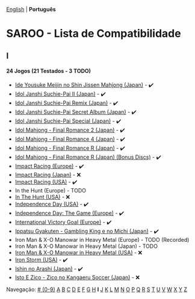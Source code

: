 [English](../en-us/I.md) | **Português**

# SAROO - Lista de Compatibilidade

## I

#### 24 Jogos (21 Testados - 3 TODO)

- [Ide Yousuke Meijin no Shin Jissen Mahjong (Japan)](../../../Regions/Retails/Japan/T-1208G/01/README.md) - :heavy_check_mark:
- [Idol Janshi Suchie-Pai II (Japan)](../../../Regions/Retails/Japan/T-5705G/01/README.md) - :heavy_check_mark:
- [Idol Janshi Suchie-Pai Remix (Japan)](../../../Regions/Retails/Japan/T-5704G/01/README.md) - :heavy_check_mark:
- [Idol Janshi Suchie-Pai Secret Album (Japan)](../../../Regions/Retails/Japan/T-5717G/01/README.md) - :heavy_check_mark:
- [Idol Janshi Suchie-Pai Special (Japan)](../../../Regions/Retails/Japan/T-5701G/01/README.md) - :heavy_check_mark:
- [Idol Mahjong - Final Romance 2 (Japan)](../../../Regions/Retails/Japan/T-16702G/01/README.md) - :heavy_check_mark:
- [Idol Mahjong - Final Romance 4 (Japan)](../../../Regions/Retails/Japan/T-3003G/01/README.md) - :heavy_check_mark:
- [Idol Mahjong - Final Romance R (Japan)](../../../Regions/Retails/Japan/T-16703G/01/README.md) - :heavy_check_mark:
- [Idol Mahjong - Final Romance R (Japan) (Bonus Discs)](../../../Regions/Retails/Japan/T-16705G/01/README.md) - :heavy_check_mark:
- [Impact Racing (Europe)](../../../Regions/Retails/Europe/T-6010H-50/01/README.md) - :heavy_check_mark:
- [Impact Racing (Japan)](../../../Regions/Retails/Japan/T-7307G/01/README.md) - :x:
- [Impact Racing (USA)](../../../Regions/Retails/USA/T-8139H/01/README.md) - :heavy_check_mark:
- In the Hunt (Europe) - TODO
- [In The Hunt (USA)](../../../Regions/Retails/USA/T-10001G/01/README.md) - :x:
- [Independence Day (USA)](../../../Regions/Retails/USA/T-16104H/01/README.md) - :heavy_check_mark:
- [Independence Day: The Game (Europe)](../../../Regions/Retails/Europe/T-16104H/01/README.md) - :heavy_check_mark:
- [International Victory Goal (Europe)](../../../Regions/Retails/Europe/MK-81105/01/README.md) - :heavy_check_mark:
- [Ippatsu Gyakuten - Gambling King e no Michi (Japan)](../../../Regions/Retails/Japan/T-29602G/01/README.md) - :heavy_check_mark:
- Iron Man & X-O Manowar in Heavy Metal (Europe) - TODO (Recorded)
- Iron Man & X-O Manowar in Heavy Metal (Japan) - TODO
- [Iron Man & X-O Manowar in Heavy Metal (USA)](../../../Regions/Retails/USA/T-8119H/01/README.md) - :x:
- [Iron Storm (USA)](../../../Regions/Retails/USA/T-12701H/01/README.md) - :heavy_check_mark:
- [Ishin no Arashi (Japan)](../../../Regions/Retails/Japan/T-7645G/01/README.md) - :heavy_check_mark:
- [Isto E Zico - Zico no Kangaeru Soccer (Japan)](../../../Regions/Retails/Japan/T-18802G/01/README.md) - :x:

Navegação:
[# (0-9)](./09.md) [A](./A.md) [B](./B.md) [C](./C.md) [D](./D.md) [E](./E.md) [F](./F.md) [G](./G.md) [H](./H.md) **I** [J](./J.md) [K](./K.md) [L](./L.md) [M](./M.md) [N](./N.md) [O](./O.md) [P](./P.md) [Q](./Q.md) [R](./R.md) [S](./S.md) [T](./T.md) [U](./U.md) [V](./V.md) [W](./W.md) [X](./X.md) [Y](./Y.md) [Z](./Z.md)
